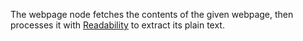 The webpage node fetches the contents of the given webpage, then processes it with [Readability](https://github.com/mozilla/readability) to extract its plain text.
